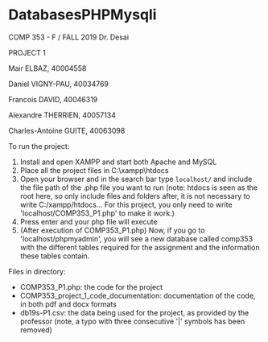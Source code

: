 # DatabasesPHPMysqli
COMP 353 - F / FALL 2019
Dr. Desai

PROJECT 1

Mair ELBAZ, 40004558

Daniel VIGNY-PAU, 40034769

Francois DAVID, 40046319

Alexandre THERRIEN, 40057134

Charles-Antoine GUITE, 40063098

To run the project:

1) Install and open XAMPP and start both Apache and MySQL
2) Place all the project files in C:\xampp\htdocs
3) Open your browser and in the search bar type `localhost/` and include the file path of the .php file you want to run (note: htdocs is seen as the root here, so only include files and folders after, it is not necessary to write C:/xampp/htdocs... For this project, you only need to write 'localhost/COMP353_P1.php' to make it work.)
4) Press enter and your php file will execute
5) (After execution of COMP353_P1.php) Now, if you go to 'localhost/phpmyadmin', you will see a new database called comp353 with the different tables required for the assignment and the information these tables contain.

Files in directory:
- COMP353_P1.php: the code for the project
- COMP353_project_1_code_documentation: documentation of the code, in both pdf and docx formats
- db19s-P1.csv: the data being used for the project, as provided by the professor (note, a typo with three consecutive '|' symbols has been removed)
